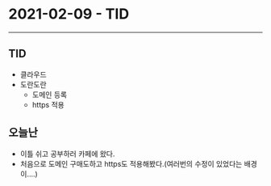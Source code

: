 # 2021-02-09 - TID
----
## TID
- 클라우드
- 도란도란
  - 도메인 등록
  - https 적용

## 오늘난
- 이틀 쉬고 공부하러 카페에 왔다.
- 처음으로 도메인 구매도하고 https도 적용해봤다.(여러번의 수정이 있었다는 배경이....)